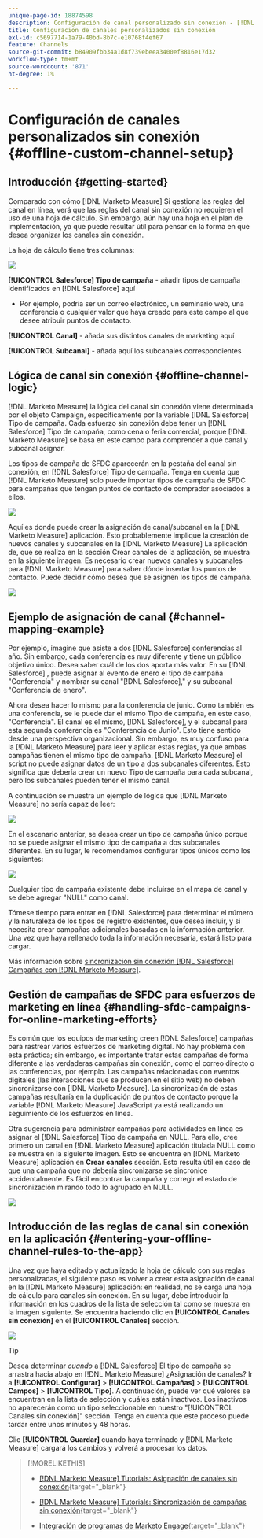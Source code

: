 ```yaml
---
unique-page-id: 18874598
description: Configuración de canal personalizado sin conexión - [!DNL Marketo Measure]
title: Configuración de canales personalizados sin conexión
exl-id: c5697714-1a79-40bd-8b7c-e10768f4ef67
feature: Channels
source-git-commit: b84909fbb34a1d8f739ebeea3400ef8816e17d32
workflow-type: tm+mt
source-wordcount: '871'
ht-degree: 1%

---
```


# Configuración de canales personalizados sin conexión {#offline-custom-channel-setup}

## Introducción {#getting-started}

Comparado con cómo [!DNL Marketo Measure] Si gestiona las reglas del canal en línea, verá que las reglas del canal sin conexión no requieren el uso de una hoja de cálculo. Sin embargo, aún hay una hoja en el plan de implementación, ya que puede resultar útil para pensar en la forma en que desea organizar los canales sin conexión.

La hoja de cálculo tiene tres columnas:

![](assets/1-2.png)

**[!UICONTROL Salesforce] Tipo de campaña** - añadir tipos de campaña identificados en [!DNL Salesforce] aquí

* Por ejemplo, podría ser un correo electrónico, un seminario web, una conferencia o cualquier valor que haya creado para este campo al que desee atribuir puntos de contacto.

**[!UICONTROL Canal]** - añada sus distintos canales de marketing aquí

**[!UICONTROL Subcanal]** - añada aquí los subcanales correspondientes

## Lógica de canal sin conexión {#offline-channel-logic}

[!DNL Marketo Measure] la lógica del canal sin conexión viene determinada por el objeto Campaign, específicamente por la variable [!DNL Salesforce] Tipo de campaña. Cada esfuerzo sin conexión debe tener un [!DNL Salesforce] Tipo de campaña, como cena o feria comercial, porque [!DNL Marketo Measure] se basa en este campo para comprender a qué canal y subcanal asignar.

Los tipos de campaña de SFDC aparecerán en la pestaña del canal sin conexión, en [!DNL Salesforce] Tipo de campaña. Tenga en cuenta que [!DNL Marketo Measure] solo puede importar tipos de campaña de SFDC para campañas que tengan puntos de contacto de comprador asociados a ellos.

![](assets/2-2.png)

Aquí es donde puede crear la asignación de canal/subcanal en la [!DNL Marketo Measure] aplicación. Esto probablemente implique la creación de nuevos canales y subcanales en la [!DNL Marketo Measure] La aplicación de, que se realiza en la sección Crear canales de la aplicación, se muestra en la siguiente imagen. Es necesario crear nuevos canales y subcanales para [!DNL Marketo Measure] para saber dónde insertar los puntos de contacto. Puede decidir cómo desea que se asignen los tipos de campaña.

![](assets/3-2.png)

## Ejemplo de asignación de canal {#channel-mapping-example}

Por ejemplo, imagine que asiste a dos [!DNL Salesforce] conferencias al año. Sin embargo, cada conferencia es muy diferente y tiene un público objetivo único. Desea saber cuál de los dos aporta más valor. En su [!DNL Salesforce] , puede asignar al evento de enero el tipo de campaña &quot;Conferencia&quot; y nombrar su canal &quot;[!DNL Salesforce],&quot; y su subcanal &quot;Conferencia de enero&quot;.

Ahora desea hacer lo mismo para la conferencia de junio. Como también es una conferencia, se le puede dar el mismo Tipo de campaña, en este caso, &quot;Conferencia&quot;. El canal es el mismo, [!DNL Salesforce], y el subcanal para esta segunda conferencia es &quot;Conferencia de Junio&quot;. Esto tiene sentido desde una perspectiva organizacional. Sin embargo, es muy confuso para la [!DNL Marketo Measure] para leer y aplicar estas reglas, ya que ambas campañas tienen el mismo tipo de campaña. [!DNL Marketo Measure] el script no puede asignar datos de un tipo a dos subcanales diferentes. Esto significa que debería crear un nuevo Tipo de campaña para cada subcanal, pero los subcanales pueden tener el mismo canal.

A continuación se muestra un ejemplo de lógica que [!DNL Marketo Measure] no sería capaz de leer:

![](assets/4-2.png)

En el escenario anterior, se desea crear un tipo de campaña único porque no se puede asignar el mismo tipo de campaña a dos subcanales diferentes. En su lugar, le recomendamos configurar tipos únicos como los siguientes:

![](assets/5-2.png)

Cualquier tipo de campaña existente debe incluirse en el mapa de canal y se debe agregar &quot;NULL&quot; como canal.

Tómese tiempo para entrar en [!DNL Salesforce] para determinar el número y la naturaleza de los tipos de registro existentes, que desea incluir, y si necesita crear campañas adicionales basadas en la información anterior. Una vez que haya rellenado toda la información necesaria, estará listo para cargar.

Más información sobre [sincronización sin conexión [!DNL Salesforce] Campañas con [!DNL Marketo Measure]](/help/channel-tracking-and-setup/offline-channels/legacy-processes/syncing-offline-campaigns.md).

## Gestión de campañas de SFDC para esfuerzos de marketing en línea {#handling-sfdc-campaigns-for-online-marketing-efforts}

Es común que los equipos de marketing creen [!DNL Salesforce] campañas para rastrear varios esfuerzos de marketing digital. No hay problema con esta práctica; sin embargo, es importante tratar estas campañas de forma diferente a las verdaderas campañas sin conexión, como el correo directo o las conferencias, por ejemplo. Las campañas relacionadas con eventos digitales (las interacciones que se producen en el sitio web) no deben sincronizarse con [!DNL Marketo Measure]. La sincronización de estas campañas resultaría en la duplicación de puntos de contacto porque la variable [!DNL Marketo Measure] JavaScript ya está realizando un seguimiento de los esfuerzos en línea.

Otra sugerencia para administrar campañas para actividades en línea es asignar el [!DNL Salesforce] Tipo de campaña en NULL. Para ello, cree primero un canal en [!DNL Marketo Measure] aplicación titulada NULL como se muestra en la siguiente imagen. Esto se encuentra en [!DNL Marketo Measure] aplicación en **Crear canales** sección. Esto resulta útil en caso de que una campaña que no debería sincronizarse se sincronice accidentalmente. Es fácil encontrar la campaña y corregir el estado de sincronización mirando todo lo agrupado en NULL.

![](assets/6-2.png)

## Introducción de las reglas de canal sin conexión en la aplicación {#entering-your-offline-channel-rules-to-the-app}

Una vez que haya editado y actualizado la hoja de cálculo con sus reglas personalizadas, el siguiente paso es volver a crear esta asignación de canal en la [!DNL Marketo Measure] aplicación: en realidad, no se carga una hoja de cálculo para canales sin conexión. En su lugar, debe introducir la información en los cuadros de la lista de selección tal como se muestra en la imagen siguiente. Se encuentra haciendo clic en **[!UICONTROL Canales sin conexión]** en el **[!UICONTROL Canales]** sección.

![](assets/7-2.png)

>[!TIP]
>
>Desea determinar _cuando_ a [!DNL Salesforce] El tipo de campaña se arrastra hacia abajo en [!DNL Marketo Measure] ¿Asignación de canales? Ir a **[!UICONTROL Configurar]** > **[!UICONTROL Campañas]** > **[!UICONTROL Campos]** > **[!UICONTROL Tipo]**. A continuación, puede ver qué valores se encuentran en la lista de selección y cuáles están inactivos. Los inactivos no aparecerán como un tipo seleccionable en nuestro &quot;[!UICONTROL Canales sin conexión]&quot; sección. Tenga en cuenta que este proceso puede tardar entre unos minutos y 48 horas.

Clic **[!UICONTROL Guardar]** cuando haya terminado y [!DNL Marketo Measure] cargará los cambios y volverá a procesar los datos.

>[!MORELIKETHIS]
>
>* [[!DNL Marketo Measure] Tutorials: Asignación de canales sin conexión](https://experienceleague.adobe.com/en/docs/marketo-measure-learn/tutorials/onboarding/marketo-measure-salesforce/mapping-offline-channels){target="_blank"}
>
>* [[!DNL Marketo Measure] Tutorials: Sincronización de campañas sin conexión](https://experienceleague.adobe.com/en/docs/marketo-measure-learn/tutorials/onboarding/marketo-measure-salesforce/syncing-offline-campaigns){target="_blank"}
>
>* [Integración de programas de Marketo Engage](/help/marketo-measure-and-marketo/marketo-measure-integrations-with-marketo/marketo-engage-programs-integration.md#channel-mapping){target="_blank"}
